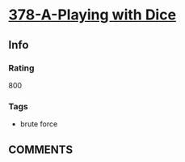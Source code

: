 # [378-A-Playing with Dice](https://codeforces.com/problemset/problem/378/A)

## Info

### Rating

800

### Tags

- brute force

## __COMMENTS__

> 
